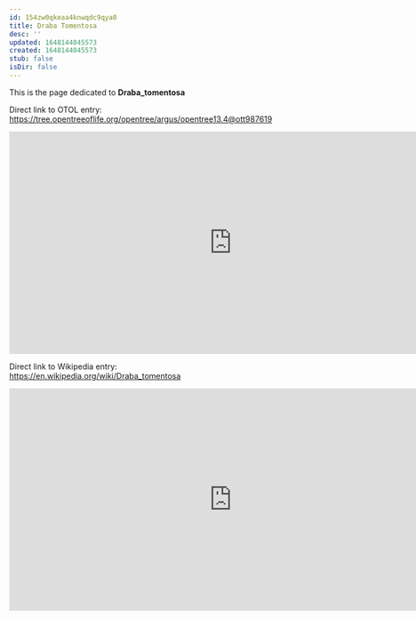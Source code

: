 ```yaml
---
id: 154zw0qkeaa4knwqdc9qya0
title: Draba Tomentosa
desc: ''
updated: 1648144045573
created: 1648144045573
stub: false
isDir: false
---
```

This is the page dedicated to **Draba_tomentosa**


Direct link to OTOL entry: https://tree.opentreeoflife.org/opentree/argus/opentree13.4@ott987619



<html>
    <body>
    <iframe src="https://tree.opentreeoflife.org/opentree/argus/opentree13.4@ott987619"
    width="800" height="400" frameborder="0" allowfullscreen> </iframe>
    </body>
</html>
    


Direct link to Wikipedia entry: https://en.wikipedia.org/wiki/Draba_tomentosa



<html>
    <body>
    <iframe src="https://en.wikipedia.org/wiki/Draba_tomentosa"
    width="800" height="400" frameborder="0" allowfullscreen> </iframe>
    </body>
</html>
    
